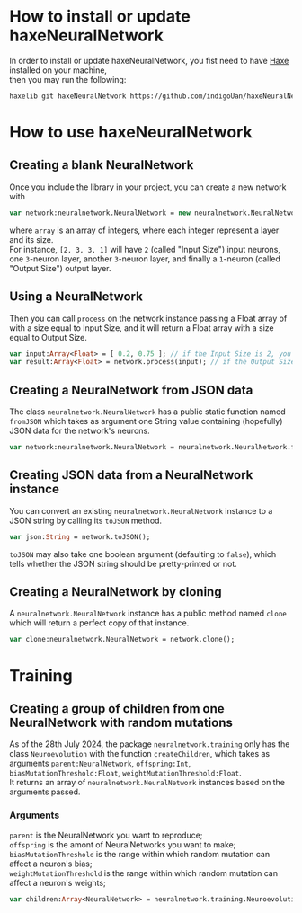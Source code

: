 # How to install or update haxeNeuralNetwork
In order to install or update haxeNeuralNetwork, you fist need to have [Haxe](https://haxe.org/) installed on your machine,  
then you may run the following:
```bash
haxelib git haxeNeuralNetwork https://github.com/indigoUan/haxeNeuralNetwork.git
```
# How to use haxeNeuralNetwork
## Creating a blank NeuralNetwork
Once you include the library in your project, you can create a new network with
```haxe
var network:neuralnetwork.NeuralNetwork = new neuralnetwork.NeuralNetwork(array);
```
where `array` is an array of integers, where each integer represent a layer and its size.  
For instance, `[2, 3, 3, 1]` will have `2` (called "Input Size") input neurons, one `3`-neuron layer, another `3`-neuron layer, and finally a `1`-neuron (called "Output Size") output layer.  
## Using a NeuralNetwork  
Then you can call `process` on the network instance passing a Float array of with a size equal to Input Size, and it will return a Float array with a size equal to Output Size.  
```haxe
var input:Array<Float> = [ 0.2, 0.75 ]; // if the Input Size is 2, you will want to pass a two-member Float array 
var result:Array<Float> = network.process(input); // if the Output Size is 1, you will get a one-member Float array 
```
## Creating a NeuralNetwork from JSON data
The class `neuralnetwork.NeuralNetwork` has a public static function named `fromJSON` which takes as argument one String value containing (hopefully) JSON data for the network's neurons.  
```haxe
var network:neuralnetwork.NeuralNetwork = neuralnetwork.NeuralNetwork.fromJSON(json_string_here);
```
## Creating JSON data from a NeuralNetwork instance
You can convert an existing `neuralnetwork.NeuralNetwork` instance to a JSON string by calling its `toJSON` method.  
```haxe
var json:String = network.toJSON();
```
`toJSON` may also take one boolean argument (defaulting to `false`), which tells whether the JSON string should be pretty-printed or not.  
## Creating a NeuralNetwork by cloning
A `neuralnetwork.NeuralNetwork` instance has a public method named `clone` which will return a perfect copy of that instance.  
```haxe
var clone:neuralnetwork.NeuralNetwork = network.clone();
```
# Training
## Creating a group of children from one NeuralNetwork with random mutations
As of the 28th July 2024, the package `neuralnetwork.training` only has the class `Neuroevolution` with the function `createChildren`, which takes as arguments `parent:NeuralNetwork`, `offspring:Int`, `biasMutationThreshold:Float`, `weightMutationThreshold:Float`.  
It returns an array of `neuralnetwork.NeuralNetwork` instances based on the arguments passed.  
### Arguments
`parent` is the NeuralNetwork you want to reproduce;  
`offspring` is the amont of NeuralNetworks you want to make;  
`biasMutationThreshold` is the range within which random mutation can affect a neuron's bias;  
`weightMutationThreshold` is the range within which random mutation can affect a neuron's weights;  
```haxe
var children:Array<NeuralNetwork> = neuralnetwork.training.Neuroevolution.createChildren(network, 4, 1, 1.2);
```
